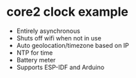 # core2 clock example

- Entirely asynchronous
- Shuts off wifi when not in use
- Auto geolocation/timezone based on IP
- NTP for time
- Battery meter
- Supports ESP-IDF and Arduino